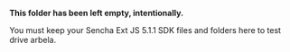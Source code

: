 **This folder has been left empty, intentionally.**

You must keep your Sencha Ext JS 5.1.1 SDK files and folders here to test drive arbela.
